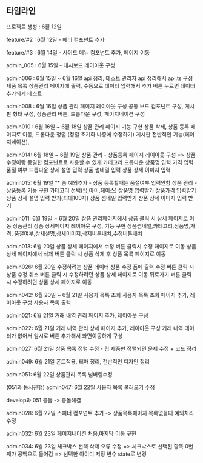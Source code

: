 ## 타임라인

프로젝트 생성 : 6월 12일

feature/#2 : 6월 12일 - 헤더 컴포넌트 추가

feature/#3 : 6월 14일 - 사이드 메뉴 컴포넌트 추가, 페이지 이동

admin_005 : 6월 15일 - 대시보드 레이아웃 구성

admin006 : 6월 15일 ~ 6월 16일
api 정리, 테스트
관리자 api 정리해서 api.ts 구성
제품 목록 상품관리 페이지에 출력, 수동으로 데이터 입력해서 추가 버튼 누르면 데이터 추가되게 테스트

admin008 : 6월 16일
상품 관리 페이지 레이아웃 구성
공통 보드 컴포넌트 구성, 게시판 형태 구성, 상품관리 버튼, 드롭다운 구성, 페이지네이션 구성

admin010 : 6월 16일 ~ 6월 18일
상품 관리 페이지 기능 구현
상품 삭제,
상품 등록 페이지로 이동,
드롭다운 정렬 (정렬 초기화 나중에 수정하기)
게시판 전반적인 기능(페이지네이션),

admin014: 6월 18일 ~ 6월 19일
상품 관리 - 상품등록 페이지 레이아웃 구성 => 상품 수정이랑 동일한 컴포넌트로 사용할 수 있게
카테고리 드롭다운
상품명 입력
가격 입력
품절 여부 드롭다운
상세 설명 입력
상품 썸네일 입력
상품 상세 이미지 입력

admin015: 6월 19일
\*\* 폼 예외추가 - 상품 등록할때는 품절여부 입력안함
상품 관리 - 상품등록 기능 구현
카테고리 선택(립,아이,페이스)
상품명 입력받기
상품가격 입력받기
상품 상세 설명 입력 받기(최대100자)
상품 썸네일 입력받기
상품 상세 이미지 입력 받기

admin011: 6월 19일 ~ 6월 20일
상품 관리페이지에서 상품 클릭 시 상세 페이지로 이동
상품관리 상품 상세페이지 레이아웃 구성, 기능 구현
상품썸네일,카테고리,상품명,가격,
품절여부,상세설명,상세이미지,삭제버튼배치,수정버튼배치

admin013: 6월 20일
상품 상세 페이지에서 수정 버튼 클릭시 수정 페이지로 이동
상품 상세 페이지에서 삭제 버튼 클릭 시 상품 삭제 후 상품 목록 페이지로 이동

admin026: 6월 20일
수정하려는 상품 데이터 상품 수정 폼에 출력
수정 버튼 클릭 시 상품 수정
취소 버튼 클릭 시 수정하려던 상품 상세 페이지로 이동
뒤로가기 버튼 클릭 시 수정하려던 상품 상세 페이지로 이동

admin042: 6월 20일 ~ 6월 21일
사용자 목록 조회
사용자 목록 조회 페이지 추가, 레이아웃 구성
사용자 목록 출력

admin021: 6월 21일
거래 내역 관리 페이지 추가, 레이아웃 구성

admin022: 6월 21일
거래 내역 관리 상세 페이지 추가, 레이아웃 구성
거래 내역 데이터가 없어서 임시로 버튼 추가해서 화면이동하게 구성

admin027: 6월 21일
상품 목록 정렬 수정 - 립 제품만 정렬되던 문제 수정 + 코드 정리

admin049: 6월 21일
폰트적용, 테마 정리, 전반적인 디자인 정리

admin051: 6월 22일
상품관리 목록 넘버링수정

(051과 동시진행)
admin047: 6월 22일
사용자 목록 불러오기 수정

develop과 051 충돌 -> 충돌해결

admin028: 6월 22일
스피너 컴포넌트 추가 -> 상품목록페이지
목록없을때 예외처리 수정

admin032: 6월 23일
페이지네이션 처음,마지막 이동 구현

admin034: 6월 23일
체크박스 선택 삭제 오류 수정
=> 체크박스로 선택된 항목 0번째가 공백으로 들어감
=> 선택한 아이디 저장 변수 state로 변경
